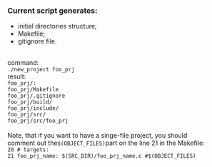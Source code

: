### Current script generates: <br>
<ul>
<li>initial directories structure;</li>
<li>Makefile;</li>
<li>gitignore file.</li>
</ul>

<br>command:
<br>
<code>./new_project foo_prj</code>
<br>result:
<br>
<code>foo_prj/:</code>
<br>
<code>foo_prj/Makefile</code>
<br>
<code>foo_prj/.gitignore</code>
<br>
<code>foo_prj/build/</code>
<br>
<code>foo_prj/include/</code>
<br>
<code>foo_prj/src/</code>
<br>
<code>foo_prj/src/foo_prj</code>
<br>
<br>
Note, that if you want to have a singe-file project, you should
<br>
comment out the<code>$(OBJECT_FILES)</code>part on the line 21
in the Makefile:
<br>
<code>20  # targets:</code><br>
<code>21  foo_prj_name: $(SRC_DIR)/foo_prj_name.c #$(OBJECT_FILES)
</code>
